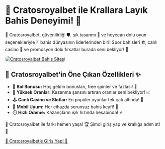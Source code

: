 <h1>👑 Cratosroyalbet ile Krallara Layık Bahis Deneyimi! 🎲</h1>
<p>🦁 Cratosroyalbet, güvenilirliği 🛡️, şık tasarımı 🎨 ve heyecan dolu oyun seçenekleriyle 🃏 bahis dünyasının liderlerinden biri! Spor bahisleri ⚽, canlı casino 🎰 ve promosyon dolu fırsatlar burada seni bekliyor! 🚀</p>
<a href="https://cutt.ly/Cratos2025-giris" title="Cratosroyalbet Giriş">
    <img src="https://i.ibb.co/5K7Ks6w/zzzz3.gif" alt="Cratosroyalbet Bahis Sitesi" style="max-width:100%; height:auto; border-radius:8px;">
</a>
<h2>💎 Cratosroyalbet’in Öne Çıkan Özellikleri ✨</h2>
<ul>
    <li>🎁 <strong>Bol Bonusu:</strong> Hoş geldin bonusları, free spinler ve fazlası! 💸</li>
    <li>🎯 <strong>Yüksek Oranlar:</strong> Kazanma şansını artıran oranlar seni bekliyor! 📈</li>
    <li>🕹️ <strong>Canlı Casino ve Slotlar:</strong> En popüler oyunlar tek çatı altında! 🎲</li>
    <li>📲 <strong>Mobil Uyum:</strong> Her cihazda sorunsuz bahis keyfi! 📱</li>
    <li>⏱️ <strong>Hızlı Ödeme:</strong> Kazançların ışık hızında hesabında! ⚡</li>
</ul>
<p>🌟 Cratosroyalbet ile farkı hemen yaşa! 🏆 Şimdi giriş yap ve krallığa adım at! 👑</p>
<a href="https://cutt.ly/Cratos2025-giris" class="join-button">🔗 Cratosroyalbet’e Giriş Yap! 🚀</a>
